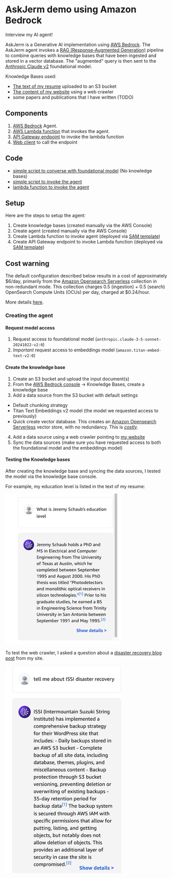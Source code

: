 # AskJerm demo using Amazon Bedrock

Interview my AI agent!

AskJerm is a Generative AI implementation using [AWS Bedrock][Bedrock]. The AskJerm
agent invokes a [RAG (Response-Augmented Generation)][RAG] pipeline to combine queries
with knowledge bases that have been ingested and stored in a vector database. The
"augmented" query is then sent to the [Anthropic Claude v2][Claude] foundational model.

Knowledge Bases used:
- [The text of my resume](data/Schaub_CV_2024-11-full.txt) uploaded to an S3 bucket
- [The content of my website][website] using a web crawler
- some papers and publications that I have written (TODO)

## Components
1. [AWS Bedrock][Bedrock] Agent.
2. [AWS Lambda function][lambda] that invokes the agent.
3. [API Gateway endpoint][gateway] to invoke the lambda function
4. [Web client](webapp) to call the endpoint

## Code
- [simple script to converse with foundational model](src/simple_converse.py) (No knowledge bases)
- [simple script to invoke the agent](src/simple_agent.py)
- [lambda function to invoke the agent][lambda]

## Setup
Here are the steps to setup the agent:
1. Create knowledge bases (created manually via the AWS Console)
2. Create agent (created manually via the AWS Console)
3. Create Lambda function to invoke agent (deployed via [SAM template][SAM])
4. Create API Gateway endpoint to invoke Lambda function (deployed via [SAM template][SAM])

## Cost warning
The default configuration described below results in a cost of approximately $6/day,
primarily from the [Amazon Opensearch Serverless][opensearch] collection in
non-redundant mode. This collection charges 0.5 (ingestion) + 0.5 (search)
OpenSearch Compute Units (OCUs) per day, charged at $0.24/hour.

More details [here][os-pricing].

### Creating the agent

#### Request model access
1. Request access to foundational model (`anthropic.claude-3-5-sonnet-20241022-v2:0`)
2. *Important* request access to embeddings model (`amazon.titan-embed-text-v2:0`)

#### Create the knowledge base
1. Create an S3 bucket and upload the input document(s)
2. From the [AWS Bedrock console][Console] -> Knowledge Bases, create a knowledge base
3. Add a data source from the S3 bucket with default settings
  - Default chunking strategy
  - Titan Text Embeddings v2 model (the model we requested access to previously)
  - Quick create vector database. This creates an [Amazon Opensearch Serverless][opensearch]
vector store, with no redundancy. This is [*costly*](#cost-warning).
4. Add a data source using a web crawler pointing to [my website][website]
5. Sync the data sources (make sure you have requested access to both the foundational model and the embeddings model)

#### Testing the Knowledge bases
After creating the knowledge base and syncing the data sources, I tested the model via
the knowledge base console.

For example, my education level is listed in the text of my resume:

![Resume test](img/bedrock_test.png)

To test the web crawler, I asked a question about a [disaster recovery blog post][DR]
from my site.

![Web crawler test](img/bedrock_dr_test.png)


[Bedrock]: https://aws.amazon.com/bedrock/
[RAG]: https://aws.amazon.com/what-is/retrieval-augmented-generation/
[Claude]: https://www.anthropic.com/news/claude-2
[website]: https://jeremyschaub.us/
[lambda]: sam/src/invoke_agent/app.py
[gateway]: https://aws.amazon.com/api-gateway/
[SAM]: sam/README.md
[Console]: https://console.aws.amazon.com/bedrock/
[DR]: https://jeremyschaub.us/posts/post013-issi-dr/index.html
[opensearch]: https://aws.amazon.com/opensearch-service/features/serverless/
[os-pricing]: https://aws.amazon.com/opensearch-service/pricing/

